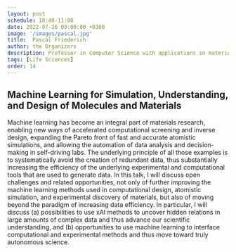 ```yaml
---
layout: post
schedule: 10:40-11:00
date: 2022-07-26 09:00:00 +0300
image: '/images/pascal.jpg'
title:  Pascal Friederich
author: the Organizers
description: Professor in Computer Science with applications in materials science and chemistry, Karlsruhe Institute of Technology
tags: [Life Sciences]
order: 14
---
```


## Machine Learning for Simulation, Understanding, and Design of Molecules and Materials

Machine learning has become an integral part of materials research, enabling new ways of accelerated computational screening and inverse design, expanding the Pareto front of fast and accurate atomistic simulations, and allowing the automation of data analysis and decision-making in self-driving labs. The underlying principle of all those examples is to systematically avoid the creation of redundant data, thus substantially increasing the efficiency of the underlying experimental and computational tools that are used to generate data. In this talk, I will discuss open challenges and related opportunities, not only of further improving the machine learning methods used in computational design, atomistic simulation, and experimental discovery of materials, but also of moving beyond the paradigm of increasing data efficiency. In particular, I will discuss (a) possibilities to use xAI methods to uncover hidden relations in large amounts of complex data and thus advance our scientific understanding, and (b) opportunities to use machine learning to interface computational and experimental methods and thus move toward truly autonomous science.